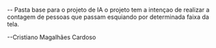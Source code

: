 -- Pasta base para o projeto de IA
o projeto tem a intençao de realizar a contagem de pessoas que passam esquiando por determinada faixa da tela.

--Cristiano Magalhães Cardoso